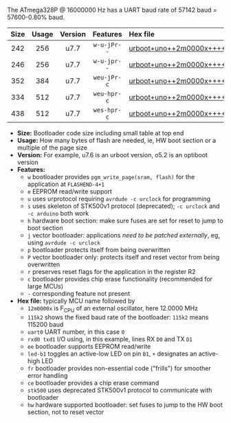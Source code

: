 The ATmega328P @ 16000000 Hz has a UART baud rate of 57142 baud = 57600-0.80% baud.

|Size|Usage|Version|Features|Hex file|
|:-:|:-:|:-:|:-:|:--|
|242|256|u7.7|`w-u-jPr--`|[urboot+uno++2m0000x++++7k2_uart0_rxd0_txd1_led+b5.hex](https://raw.githubusercontent.com/stefanrueger/urboot.hex/main/boards/uno/external_oscillator/fcpu++2m0000_Hz/br++++7k2_bps/urboot+uno++2m0000x++++7k2_uart0_rxd0_txd1_led+b5.hex)|
|246|256|u7.7|`w-u-jpr--`|[urboot+uno++2m0000x++++7k2_uart0_rxd0_txd1_led+b5_fr.hex](https://raw.githubusercontent.com/stefanrueger/urboot.hex/main/boards/uno/external_oscillator/fcpu++2m0000_Hz/br++++7k2_bps/urboot+uno++2m0000x++++7k2_uart0_rxd0_txd1_led+b5_fr.hex)|
|352|384|u7.7|`weu-jPr-c`|[urboot+uno++2m0000x++++7k2_uart0_rxd0_txd1_ee_led+b5_fr_ce.hex](https://raw.githubusercontent.com/stefanrueger/urboot.hex/main/boards/uno/external_oscillator/fcpu++2m0000_Hz/br++++7k2_bps/urboot+uno++2m0000x++++7k2_uart0_rxd0_txd1_ee_led+b5_fr_ce.hex)|
|334|512|u7.7|`weu-hpr-c`|[urboot+uno++2m0000x++++7k2_uart0_rxd0_txd1_ee_led+b5_fr_ce_hw.hex](https://raw.githubusercontent.com/stefanrueger/urboot.hex/main/boards/uno/external_oscillator/fcpu++2m0000_Hz/br++++7k2_bps/urboot+uno++2m0000x++++7k2_uart0_rxd0_txd1_ee_led+b5_fr_ce_hw.hex)|
|438|512|u7.7|`wes-hpr-c`|[urboot+uno++2m0000x++++7k2_uart0_rxd0_txd1_ee_led+b5_fr_ce_stk500_hw.hex](https://raw.githubusercontent.com/stefanrueger/urboot.hex/main/boards/uno/external_oscillator/fcpu++2m0000_Hz/br++++7k2_bps/urboot+uno++2m0000x++++7k2_uart0_rxd0_txd1_ee_led+b5_fr_ce_stk500_hw.hex)|

- **Size:** Bootloader code size including small table at top end
- **Usage:** How many bytes of flash are needed, ie, HW boot section or a multiple of the page size
- **Version:** For example, u7.6 is an urboot version, o5.2 is an optiboot version
- **Features:**
  + `w` bootloader provides `pgm_write_page(sram, flash)` for the application at `FLASHEND-4+1`
  + `e` EEPROM read/write support
  + `u` uses urprotocol requiring `avrdude -c urclock` for programming
  + `s` uses skeleton of STK500v1 protocol (deprecated); `-c urclock` and `-c arduino` both work
  + `h` hardware boot section: make sure fuses are set for reset to jump to boot section
  + `j` vector bootloader: applications *need to be patched externally*, eg, using `avrdude -c urclock`
  + `p` bootloader protects itself from being overwritten
  + `P` vector bootloader only: protects itself and reset vector from being overwritten
  + `r` preserves reset flags for the application in the register R2
  + `c` bootloader provides chip erase functionality (recommended for large MCUs)
  + `-` corresponding feature not present
- **Hex file:** typically MCU name followed by
  + `12m0000x` is F<sub>CPU</sub> of an external oscillator, here 12.0000 MHz
  + `115k2` shows the fixed baud rate of the bootloader: `115k2` means 115200 baud
  + `uart0` UART number, in this case `0`
  + `rxd0 txd1` I/O using, in this example, lines RX `D0` and TX `D1`
  + `ee` bootloader supports EEPROM read/write
  + `led-b1` toggles an active-low LED on pin `B1`, `+` designates an active-high LED
  + `fr` bootloader provides non-essential code ("frills") for smoother error handling
  + `ce` bootloader provides a chip erase command
  + `stk500` uses deprecated STK500v1 protocol to communicate with bootloader
  + `hw` hardware supported bootloader: set fuses to jump to the HW boot section, not to reset vector
